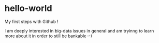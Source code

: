 # hello-world
My first steps with Github !

I am deeply interested in big-data issues in general and am tryinng to learn more about it in order to still be bankable :-)

